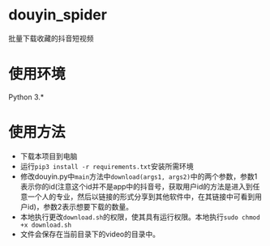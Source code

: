 # douyin_spider
批量下载收藏的抖音短视频

# 使用环境
Python 3.*

# 使用方法
- 下载本项目到电脑
- 运行```pip3 install -r requirements.txt```安装所需环境
- 修改douyin.py中```main```方法中```download(args1, args2)```中的两个参数，参数1表示你的id(注意这个id并不是app中的抖音号，获取用户id的方法是进入到任意一个人的专业，然后以链接的形式分享到其他软件中，在其链接中可看到用户id)，参数2表示想要下载的数量。
- 本地执行更改```download.sh```的权限，使其具有运行权限。本地执行```sudo chmod +x download.sh```
- 文件会保存在当前目录下的video的目录中。